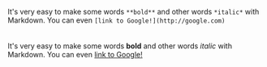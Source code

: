 It's very easy to make some words `` **bold** `` and other words `` *italic* `` with Markdown. You can even `` [link to Google!](http://google.com) ``
<br />
<br />
<br />
It's very easy to make some words **bold** and other words *italic* with Markdown. You can even [link to Google!](http://google.com)
